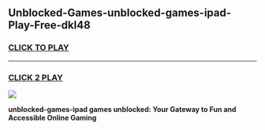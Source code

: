 
## Unblocked-Games-unblocked-games-ipad-Play-Free-dkl48
<h3>
<a href="https://premium76.site?title=unblocked-games-ipad&ref=18A1">CLICK TO PLAY</a></h3>
<hr>

<h3>
<a href="https://premium76.site?title=unblocked-games-ipad&ref=18A1">CLICK 2 PLAY</a>
  
</h3>

<a href="https://premium76.site?title=unblocked-games-ipad&ref=18A1"><img src="https://clearcache.store/games.png"></a>


**unblocked-games-ipad games unblocked: Your Gateway to Fun and Accessible Online Gaming**
